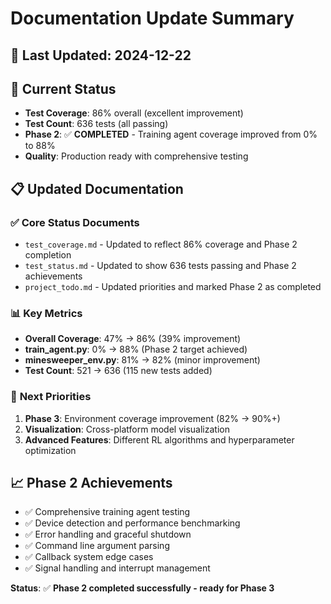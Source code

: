 # Documentation Update Summary

## 📅 **Last Updated**: 2024-12-22

## 🎯 **Current Status**
- **Test Coverage**: 86% overall (excellent improvement)
- **Test Count**: 636 tests (all passing)
- **Phase 2**: ✅ **COMPLETED** - Training agent coverage improved from 0% to 88%
- **Quality**: Production ready with comprehensive testing

## 📋 **Updated Documentation**

### ✅ **Core Status Documents**
- `test_coverage.md` - Updated to reflect 86% coverage and Phase 2 completion
- `test_status.md` - Updated to show 636 tests passing and Phase 2 achievements
- `project_todo.md` - Updated priorities and marked Phase 2 as completed

### 📊 **Key Metrics**
- **Overall Coverage**: 47% → 86% (39% improvement)
- **train_agent.py**: 0% → 88% (Phase 2 target achieved)
- **minesweeper_env.py**: 81% → 82% (minor improvement)
- **Test Count**: 521 → 636 (115 new tests added)

### 🎯 **Next Priorities**
1. **Phase 3**: Environment coverage improvement (82% → 90%+)
2. **Visualization**: Cross-platform model visualization
3. **Advanced Features**: Different RL algorithms and hyperparameter optimization

## 📈 **Phase 2 Achievements**
- ✅ Comprehensive training agent testing
- ✅ Device detection and performance benchmarking
- ✅ Error handling and graceful shutdown
- ✅ Command line argument parsing
- ✅ Callback system edge cases
- ✅ Signal handling and interrupt management

**Status**: ✅ **Phase 2 completed successfully - ready for Phase 3**
